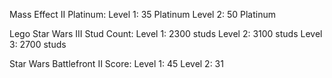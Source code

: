 Mass Effect II Platinum: 
Level 1: 35 Platinum 
Level 2: 50 Platinum

Lego Star Wars III Stud Count: 
Level 1: 2300 studs 
Level 2: 3100 studs
Level 3: 2700 studs

Star Wars Battlefront II Score: 
Level 1: 45 
Level 2: 31